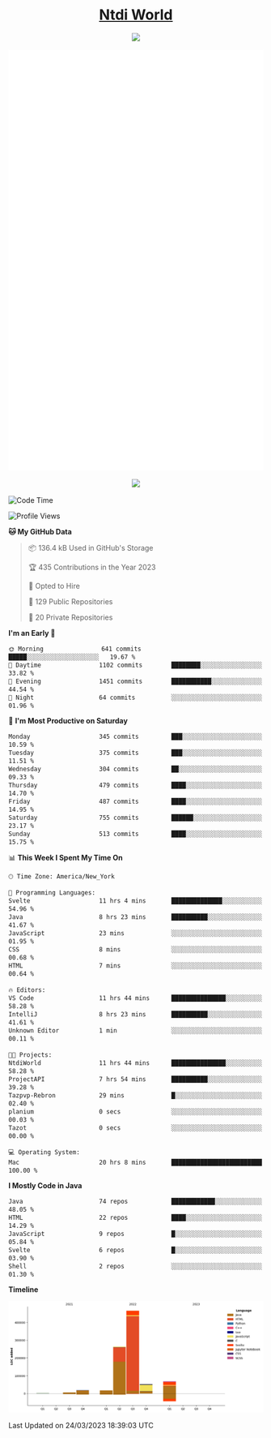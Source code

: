 <h1 align="center"><a href="https://www.ntdi.world">Ntdi World</a></h1>
<p align="center">
  <a href="https://github.com/n-tdi"><img src="https://readme-typing-svg.herokuapp.com?lines=FullStack+Developer;Web+Developer;Open-Source+Enthusiast;Java+Developer;Spigot-API%20Developer;&center=true&width=500&height=50"></a>
</p>

<div align="center">
  <img src="/github-metrics.svg"></img>
  
  <img src="https://komarev.com/ghpvc/?username=n-tdi&color=green"></img>
</div>

<!-- May use later.. idk -->
<!-- <a href="http://www.github.com/n-tdi"><img src="https://github-readme-stats.vercel.app/api?username=n-tdi&show_icons=true&hide=&count_private=true&title_color=0891b2&text_color=ffffff&icon_color=0891b2&bg_color=1c1917&hide_border=true&show_icons=true" alt="n-tdi's GitHub stats" /></a> -->

<!--START_SECTION:waka-->
![Code Time](http://img.shields.io/badge/Code%20Time-225%20hrs%2018%20mins-blue)

![Profile Views](http://img.shields.io/badge/Profile%20Views-16-blue)

**🐱 My GitHub Data** 

> 📦 136.4 kB Used in GitHub's Storage 
 > 
> 🏆 435 Contributions in the Year 2023
 > 
> 💼 Opted to Hire
 > 
> 📜 129 Public Repositories 
 > 
> 🔑 20 Private Repositories 
 > 
**I'm an Early 🐤** 

```text
🌞 Morning                641 commits         █████░░░░░░░░░░░░░░░░░░░░   19.67 % 
🌆 Daytime                1102 commits        ████████░░░░░░░░░░░░░░░░░   33.82 % 
🌃 Evening                1451 commits        ███████████░░░░░░░░░░░░░░   44.54 % 
🌙 Night                  64 commits          ░░░░░░░░░░░░░░░░░░░░░░░░░   01.96 % 
```
📅 **I'm Most Productive on Saturday** 

```text
Monday                   345 commits         ███░░░░░░░░░░░░░░░░░░░░░░   10.59 % 
Tuesday                  375 commits         ███░░░░░░░░░░░░░░░░░░░░░░   11.51 % 
Wednesday                304 commits         ██░░░░░░░░░░░░░░░░░░░░░░░   09.33 % 
Thursday                 479 commits         ████░░░░░░░░░░░░░░░░░░░░░   14.70 % 
Friday                   487 commits         ████░░░░░░░░░░░░░░░░░░░░░   14.95 % 
Saturday                 755 commits         ██████░░░░░░░░░░░░░░░░░░░   23.17 % 
Sunday                   513 commits         ████░░░░░░░░░░░░░░░░░░░░░   15.75 % 
```


📊 **This Week I Spent My Time On** 

```text
🕑︎ Time Zone: America/New_York

💬 Programming Languages: 
Svelte                   11 hrs 4 mins       ██████████████░░░░░░░░░░░   54.96 % 
Java                     8 hrs 23 mins       ██████████░░░░░░░░░░░░░░░   41.67 % 
JavaScript               23 mins             ░░░░░░░░░░░░░░░░░░░░░░░░░   01.95 % 
CSS                      8 mins              ░░░░░░░░░░░░░░░░░░░░░░░░░   00.68 % 
HTML                     7 mins              ░░░░░░░░░░░░░░░░░░░░░░░░░   00.64 % 

🔥 Editors: 
VS Code                  11 hrs 44 mins      ███████████████░░░░░░░░░░   58.28 % 
IntelliJ                 8 hrs 23 mins       ██████████░░░░░░░░░░░░░░░   41.61 % 
Unknown Editor           1 min               ░░░░░░░░░░░░░░░░░░░░░░░░░   00.11 % 

🐱‍💻 Projects: 
NtdiWorld                11 hrs 44 mins      ███████████████░░░░░░░░░░   58.28 % 
ProjectAPI               7 hrs 54 mins       ██████████░░░░░░░░░░░░░░░   39.28 % 
Tazpvp-Rebron            29 mins             █░░░░░░░░░░░░░░░░░░░░░░░░   02.40 % 
planium                  0 secs              ░░░░░░░░░░░░░░░░░░░░░░░░░   00.03 % 
Tazot                    0 secs              ░░░░░░░░░░░░░░░░░░░░░░░░░   00.00 % 

💻 Operating System: 
Mac                      20 hrs 8 mins       █████████████████████████   100.00 % 
```

**I Mostly Code in Java** 

```text
Java                     74 repos            ████████████░░░░░░░░░░░░░   48.05 % 
HTML                     22 repos            ████░░░░░░░░░░░░░░░░░░░░░   14.29 % 
JavaScript               9 repos             █░░░░░░░░░░░░░░░░░░░░░░░░   05.84 % 
Svelte                   6 repos             █░░░░░░░░░░░░░░░░░░░░░░░░   03.90 % 
Shell                    2 repos             ░░░░░░░░░░░░░░░░░░░░░░░░░   01.30 % 
```



**Timeline**

![Lines of Code chart](https://raw.githubusercontent.com/n-tdi/n-tdi/main/assets/bar_graph.png)


 Last Updated on 24/03/2023 18:39:03 UTC
<!--END_SECTION:waka-->
